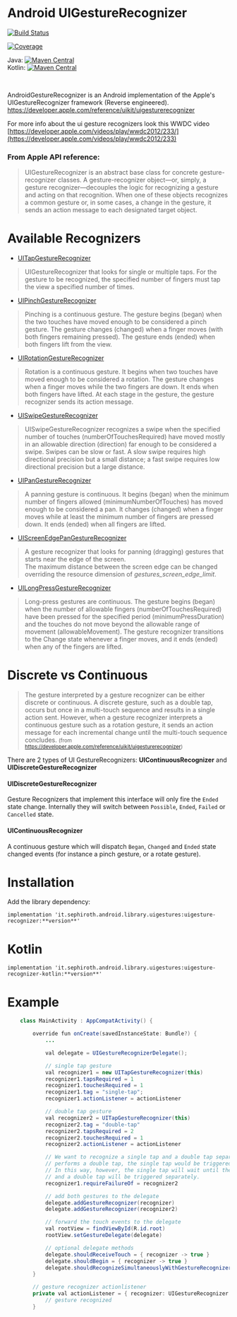 # Android UIGestureRecognizer

[![Build Status](https://travis-ci.org/sephiroth74/AndroidUIGestureRecognizer.svg?branch=master)](https://travis-ci.org/sephiroth74/AndroidUIGestureRecognizer)

[![Coverage](https://coveralls.io/repos/github/sephiroth74/AndroidUIGestureRecognizer/badge.svg?branch=feature%2Ftests)](https://coveralls.io/github/sephiroth74/AndroidUIGestureRecognizer)

Java: [![Maven Central](https://maven-badges.herokuapp.com/maven-central/it.sephiroth.android.library.uigestures/uigesture-recognizer/badge.svg?style=plastic)](https://maven-badges.herokuapp.com/maven-central/it.sephiroth.android.library.uigestures/uigesture-recognizer)
<br />
Kotlin: [![Maven Central](https://maven-badges.herokuapp.com/maven-central/it.sephiroth.android.library.uigestures/uigesture-recognizer-kotlin/badge.svg?style=plastic)](https://maven-badges.herokuapp.com/maven-central/it.sephiroth.android.library.uigestures/uigesture-recognizer-kotlin)


<br />

AndroidGestureRecognizer is an Android implementation of the Apple's UIGestureRecognizer framework (Reverse engineered).
https://developer.apple.com/reference/uikit/uigesturerecognizer

For more info about the ui gesture recognizers look this WWDC video [https://developer.apple.com/videos/play/wwdc2012/233/](https://developer.apple.com/videos/play/wwdc2012/233)

### From Apple API reference:
> UIGestureRecognizer is an abstract base class for concrete gesture-recognizer classes. A gesture-recognizer object—or, simply, a gesture recognizer—decouples the logic for recognizing a gesture and acting on that recognition. When one of these objects recognizes a common gesture or, in some cases, a change in the gesture, it sends an action message to each designated target object.


# Available Recognizers

* [UITapGestureRecognizer](https://developer.apple.com/reference/uikit/uitapgesturerecognizer)
> UIGestureRecognizer that looks for single or multiple taps. For the gesture to be recognized, the specified number of fingers must tap the view a specified number of times.

* [UIPinchGestureRecognizer](https://developer.apple.com/reference/uikit/uipinchgesturerecognizer)
> Pinching is a continuous gesture. The gesture begins (began) when the two touches have moved enough to be considered a pinch gesture. The gesture changes (changed) when a finger moves (with both fingers remaining pressed). The gesture ends (ended) when both fingers lift from the view.

* [UIRotationGestureRecognizer](https://developer.apple.com/reference/uikit/uirotationgesturerecognizer)
> Rotation is a continuous gesture. It begins when two touches have moved enough to be considered a rotation. The gesture changes when a finger moves while the two fingers are down. It ends when both fingers have lifted. At each stage in the gesture, the gesture recognizer sends its action message.

* [UISwipeGestureRecognizer](https://developer.apple.com/reference/uikit/uiswipegesturerecognizer)
> UISwipeGestureRecognizer recognizes a swipe when the specified number of touches (numberOfTouchesRequired) have moved mostly in an allowable direction (direction) far enough to be considered a swipe. Swipes can be slow or fast. A slow swipe requires high directional precision but a small distance; a fast swipe requires low directional precision but a large distance.

* [UIPanGestureRecognizer](https://developer.apple.com/reference/uikit/uipangesturerecognizer)
> A panning gesture is continuous. It begins (began) when the minimum number of fingers allowed (minimumNumberOfTouches) has moved enough to be considered a pan. It changes (changed) when a finger moves while at least the minimum number of fingers are pressed down. It ends (ended) when all fingers are lifted.

* [UIScreenEdgePanGestureRecognizer](https://developer.apple.com/reference/uikit/uiscreenedgepangesturerecognizer)
> A gesture recognizer that looks for panning (dragging) gestures that starts near the edge of the screen.<br />
The maximum distance between the screen edge can be changed overriding the resource dimension of *gestures\_screen\_edge\_limit*.

* [UILongPressGestureRecognizer](https://developer.apple.com/reference/uikit/uilongpressgesturerecognizer)
> Long-press gestures are continuous. The gesture begins (began) when the number of allowable fingers (numberOfTouchesRequired) have been pressed for the specified period (minimumPressDuration) and the touches do not move beyond the allowable range of movement (allowableMovement). The gesture recognizer transitions to the Change state whenever a finger moves, and it ends (ended) when any of the fingers are lifted.

# Discrete vs Continuous
> The gesture interpreted by a gesture recognizer can be either discrete or continuous. A discrete gesture, such as a double tap, occurs but once in a multi-touch sequence and results in a single action sent. However, when a gesture recognizer interprets a continuous gesture such as a rotation gesture, it sends an action message for each incremental change until the multi-touch sequence concludes. <small>(from https://developer.apple.com/reference/uikit/uigesturerecognizer)</small>

There are 2 types of UI GestureRecognizers: **UIContinuousRecognizer** and **UIDiscreteGestureRecognizer**
#### UIDiscreteGestureRecognizer
Gesture Recognizers that implement this interface will only fire the `Ended` state change.
Internally they will switch between `Possible`, `Ended`, `Failed` or `Cancelled` state.
#### UIContinuousRecognizer
A continuous gesture which will dispatch `Began`, `Changed` and `Ended` state changed events (for instance a pinch gesture, or a rotate gesture).

# Installation

Add the library dependency:

    implementation 'it.sephiroth.android.library.uigestures:uigesture-recognizer:**version**'

# Kotlin

    implementation 'it.sephiroth.android.library.uigestures:uigesture-recognizer-kotlin:**version**'


# Example

```java
    class MainActivity : AppCompatActivity() {

        override fun onCreate(savedInstanceState: Bundle?) {
            ...

            val delegate = UIGestureRecognizerDelegate();

            // single tap gesture
            val recognizer1 = new UITapGestureRecognizer(this)
            recognizer1.tapsRequired = 1
            recognizer1.touchesRequired = 1
            recognizer1.tag = "single-tap";
            recognizer1.actionListener = actionListener

            // double tap gesture
            val recognizer2 = UITapGestureRecognizer(this)
            recognizer2.tag = "double-tap"
            recognizer2.tapsRequired = 2
            recognizer2.touchesRequired = 1
            recognizer2.actionListener = actionListener

            // We want to recognize a single tap and a double tap separately. Normally, when the user
            // performs a double tap, the single tap would be triggered twice.
            // In this way, however, the single tap will wait until the double tap will fail. So a single tap
            // and a double tap will be triggered separately.
            recognizer1.requireFailureOf = recognizer2

            // add both gestures to the delegate
            delegate.addGestureRecognizer(recognizer)
            delegate.addGestureRecognizer(recognizer2)

            // forward the touch events to the delegate
            val rootView = findViewById(R.id.root)
            rootView.setGestureDelegate(delegate)

            // optional delegate methods
            delegate.shouldReceiveTouch = { recognizer -> true }
            delegate.shouldBegin = { recognizer -> true }
            delegate.shouldRecognizeSimultaneouslyWithGestureRecognizer = { recognizer, other -> true }
        }

        // gesture recognizer actionlistener
        private val actionListener = { recognizer: UIGestureRecognizer ->
            // gesture recognized
        }

```
